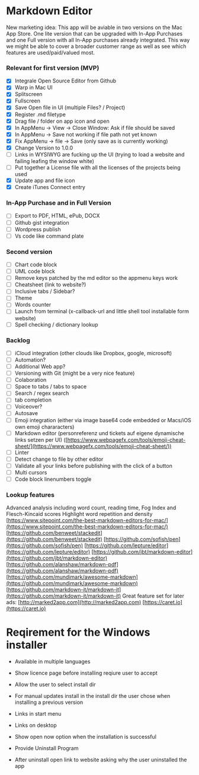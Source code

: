 # Markdown Editor

New marketing idea: This app will be aviable in two versions on the Mac App Store. One lite version that can be upgraded with In-App Purchases and one Full version with all In-App purchases already integrated. This way we might be able to cover a broader customer range as well as see which features are used/paid/valued most.

### Relevant for first version (MVP)

* [x] Integrale Open Source Editor from Github
* [x] Warp in Mac UI
* [x] Splitscreen
* [x] Fullscreen
* [x] Save Open file in UI (multiple Files? / Project)
* [x] Register .md filetype
* [x] Drag file / folder on app icon and open
* [x] In AppMenu -> View -> Close Window: Ask if file should be saved
* [x] In AppMenu -> Save not working if file path not yet known
* [x] Fix AppMenu -> file -> Save (only save as is currently working)
* [x] Change Version to 1.0.0
* [ ] Links in WYSIWYG are fucking up the UI (trying to load a website and failing leafing the window white)
* [ ] Put together a License file with all the licenses of the projects being used
* [x] Update app and file icon
* [x] Create iTunes Connect entry

### In-App Purchase and in Full Version

* [ ] Export to PDF, HTML, ePub, DOCX
* [ ] Github gist integration
* [ ] Wordpress publish
* [ ] Vs code like command plate

### Second version

* [ ] Chart code block
* [ ] UML code block
* [ ] Remove keys patched by the md editor so the appmenu keys work
* [ ] Cheatsheet (link to website?)
* [ ] Inclusive tabs / Sidebar?
* [ ] Theme
* [ ] Words counter
* [ ] Launch from terminal (x-callback-url and little shell tool installable form website)
* [ ] Spell checking / dictionary lookup

### Backlog

* [ ] iCloud integration (other clouds like Dropbox, google, microsoft)
* [ ] Automation?
* [ ] Additional Web app?
* [ ] Versioning with Git (might be a very nice feature)
* [ ] Colaboration
* [ ] Space to tabs / tabs to space
* [ ] Search / regex search
* [ ] tab completion
* [ ] Voiceover?
* [ ] Autosave
* [ ] Emoji integration (either via image base64 code embedded or Macs/iOS own emoji chararacters)
* [ ] Markdown editor (personreferenz und tickets auf eigene dynamische links setzen per UI) ([https://www.webpagefx.com/tools/emoji-cheat-sheet/](https://www.webpagefx.com/tools/emoji-cheat-sheet/))
* [ ] Linter
* [ ] Detect change to file by other editor
* [ ] Validate all your links before publishing with the click of a button
* [ ] Multi cursors
* [ ] Code block linenumbers toggle

### Lookup features

Advanced analysis including word count, reading time, Fog Index and Flesch-Kincaid scores
Highlight word repetition and density
[https://www.sitepoint.com/the-best-markdown-editors-for-mac/](https://www.sitepoint.com/the-best-markdown-editors-for-mac/)
[https://github.com/benweet/stackedit](https://github.com/benweet/stackedit)
[https://github.com/sofish/pen](https://github.com/sofish/pen)
[https://github.com/lepture/editor](https://github.com/lepture/editor)
[https://github.com/jbt/markdown-editor](https://github.com/jbt/markdown-editor)
[https://github.com/alanshaw/markdown-pdf](https://github.com/alanshaw/markdown-pdf)
[https://github.com/mundimark/awesome-markdown](https://github.com/mundimark/awesome-markdown)
[https://github.com/markdown-it/markdown-it](https://github.com/markdown-it/markdown-it)
Great feature set for later ads:
[http://marked2app.com](http://marked2app.com)
[https://caret.io](https://caret.io)


# Reqirement for the Windows installer
* Available in multiple languages
* Show licence page before installing reqiure user to accept
* Allow the user to select install dir
* For manual updates install in the install dir the user chose when installing a previous version

* Links in start menu
* Links on desktop
* Show open now option when the installation is successful
* Provide Uninstall Program
* After uninstall open link to website asking why the user uninstalled the app
